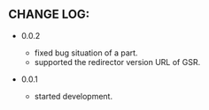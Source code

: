 CHANGE LOG:
-----------

- 0.0.2
  - fixed bug situation of a part.
  - supported the redirector version URL of GSR.

- 0.0.1
  - started development.

